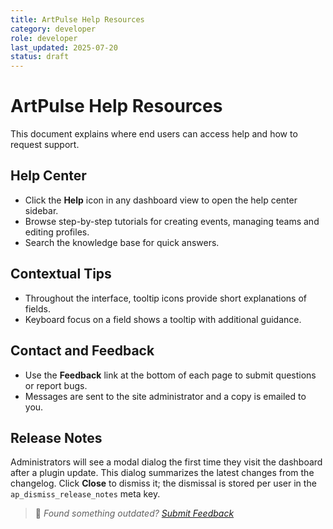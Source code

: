 ```yaml
---
title: ArtPulse Help Resources
category: developer
role: developer
last_updated: 2025-07-20
status: draft
---
```

# ArtPulse Help Resources

This document explains where end users can access help and how to request support.

## Help Center

- Click the **Help** icon in any dashboard view to open the help center sidebar.
- Browse step-by-step tutorials for creating events, managing teams and editing profiles.
- Search the knowledge base for quick answers.

## Contextual Tips

- Throughout the interface, tooltip icons provide short explanations of fields.
- Keyboard focus on a field shows a tooltip with additional guidance.

## Contact and Feedback

- Use the **Feedback** link at the bottom of each page to submit questions or report bugs.
- Messages are sent to the site administrator and a copy is emailed to you.

## Release Notes

Administrators will see a modal dialog the first time they visit the dashboard after a plugin update. This dialog summarizes the latest changes from the changelog. Click **Close** to dismiss it; the dismissal is stored per user in the `ap_dismiss_release_notes` meta key.

> 💬 *Found something outdated? [Submit Feedback](feedback.md)*
